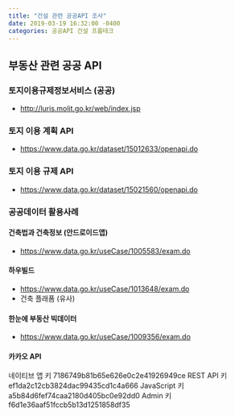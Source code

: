 ```yaml
---
title: "건설 관련 공공API 조사"
date: 2019-03-19 16:32:00 -0400
categories: 공공API 건설 프롭테크
---
```



## 부동산 관련 공공 API

### 토지이용규제정보서비스 (공공)
  - http://luris.molit.go.kr/web/index.jsp

### 토지 이용 계획 API
  - https://www.data.go.kr/dataset/15012633/openapi.do

### 토지 이용 규제 API
  - https://www.data.go.kr/dataset/15021560/openapi.do

### 공공데이터 활용사례

#### 건축법과 건축정보 (안드로이드앱)
  - https://www.data.go.kr/useCase/1005583/exam.do

#### 하우빌드
  - https://www.data.go.kr/useCase/1013648/exam.do
  - 건축 플래폼 (유사)

#### 한눈에 부동산 빅데이터
  - https://www.data.go.kr/useCase/1009356/exam.do


#### 카카오 API
네이티브 앱 키
7186749b81b65e626e0c2e41926949ce
REST API 키
ef1da2c12cb3824dac99435cd1c4a666
JavaScript 키
a5b84d6fef74caa2180d405bc0e92dd0
Admin 키
f6d1e36aaf51fccb5b13d1251858df35
